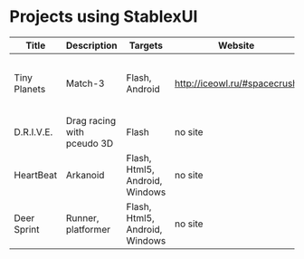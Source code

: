 # Projects using StablexUI



| Title             | Description       | Targets           | Website                    | Links to the stores
| ----------------- | ----------------- | ----------------- | -------------------------- | -------------------------
| Tiny Planets | Match-3 | Flash, Android | http://iceowl.ru/#spacecrush | [Google Play](https://play.google.com/store/apps/details?id=ru.iceowl.TinyPlanets http://iceowl.ru/#spacecrush) [Facebook](https://apps.facebook.com/tinyplanets/) [Vk.com](http://vk.com/app4133955) [Ok.ru](http://www.odnoklassniki.ru/game/tinyspace)
| D.R.I.V.E.   | Drag racing with pceudo 3D | Flash | no site | [Ok.ru](http://ok.ru/game/drive) [Vk.com](http://vk.com/drive.racing)
| HeartBeat | Arkanoid | Flash, Html5, Android, Windows | no site | [Amazon (Android)](http://www.amazon.com/gp/product/B00UAZ8IZY) [Kongregate](http://www.kongregate.com/games/nibb13/heartbeat) [Amazon (Windows)](http://www.amazon.com/gp/product/B00UF1TR12) [Newgrounds](http://www.newgrounds.com/portal/view/654815)
| Deer Sprint | Runner, platformer | Flash, Html5, Android, Windows | no site | [Amazon (Android)](http://www.amazon.com/gp/product/B00U61GXL8) [Kongregate](http://www.kongregate.com/games/nibb13/deer-sprint) [Amazon (Windows)](http://www.amazon.com/gp/product/B00UF1TR12) [Newgrounds](http://www.newgrounds.com/portal/view/654814)